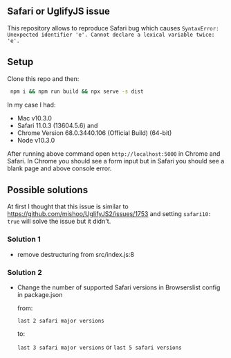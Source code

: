 ## Safari or UglifyJS issue

This repository allows to reproduce Safari bug which causes `SyntaxError: Unexpected identifier 'e'. Cannot declare a lexical variable twice: 'e'.` 

## Setup 

Clone this repo and then:
```bash
 npm i && npm run build && npx serve -s dist
```

In my case I had:
 - Mac v10.3.0
 - Safari 11.0.3 (13604.5.6) and 
 - Chrome Version 68.0.3440.106 (Official Build) (64-bit)
 - Node v10.3.0

After running above command open `http://localhost:5000` in Chrome and Safari. In Chrome you should see a form input but in Safari you should see a blank page and above console error.

## Possible solutions

At first I thought that this issue is similar to https://github.com/mishoo/UglifyJS2/issues/1753 and setting `safari10: true` will solve the issue but it didn't.

### Solution 1
 - remove destructuring from src/index.js:8

### Solution 2

 - Change the number of supported Safari versions in Browserslist config in package.json

    from:
 
    `last 2 safari major versions` 
 
    to: 
 
    `last 3 safari major versions` or `last 5 safari versions`